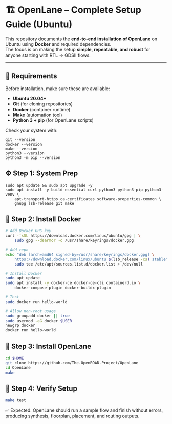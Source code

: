 # 🏗️ OpenLane – Complete Setup Guide (Ubuntu)

This repository documents the **end-to-end installation of OpenLane** on Ubuntu using **Docker** and required dependencies.  
The focus is on making the setup **simple, repeatable, and robust** for anyone starting with RTL → GDSII flows.

---

## 🔑 Requirements

Before installation, make sure these are available:

- **Ubuntu 20.04+**  
- **Git** (for cloning repositories)  
- **Docker** (container runtime)  
- **Make** (automation tool)  
- **Python 3 + pip** (for OpenLane scripts)  

Check your system with:

~~~
git --version
docker --version
make --version
python3 --version
python3 -m pip --version
~~~

## ⚙️ Step 1: System Prep
~~~
sudo apt update && sudo apt upgrade -y
sudo apt install -y build-essential curl python3 python3-pip python3-venv \
    apt-transport-https ca-certificates software-properties-common \
    gnupg lsb-release git make
~~~

## 🐳 Step 2: Install Docker
```bash
# Add Docker GPG key
curl -fsSL https://download.docker.com/linux/ubuntu/gpg | \
    sudo gpg --dearmor -o /usr/share/keyrings/docker.gpg

# Add repo
echo "deb [arch=amd64 signed-by=/usr/share/keyrings/docker.gpg] \
    https://download.docker.com/linux/ubuntu $(lsb_release -cs) stable" | \
    sudo tee /etc/apt/sources.list.d/docker.list > /dev/null

# Install Docker
sudo apt update
sudo apt install -y docker-ce docker-ce-cli containerd.io \
    docker-compose-plugin docker-buildx-plugin

# Test
sudo docker run hello-world

# Allow non-root usage
sudo groupadd docker || true
sudo usermod -aG docker $USER
newgrp docker
docker run hello-world
```
## 🔧 Step 3: Install OpenLane
```bash
cd $HOME
git clone https://github.com/The-OpenROAD-Project/OpenLane
cd OpenLane
make
```
## 🧪 Step 4: Verify Setup
```bash
make test
```
✅ Expected: OpenLane should run a sample flow and finish without errors, producing synthesis, floorplan, placement, and routing outputs.
